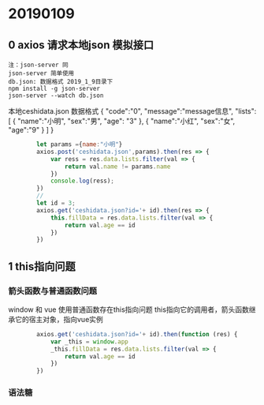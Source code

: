 # 20190109

## 0 axios 请求本地json 模拟接口
    注：json-server 同
    json-server 简单使用
    db.json: 数据格式 2019_1_9目录下
    npm install -g json-server
    json-server --watch db.json

本地ceshidata.json 数据格式
    {
      "code":"0",
      "message":"message信息",
      "lists":[
        {
          "name":"小明",
          "sex":"男",
          "age": "3"
        },
        {
          "name":"小红",
          "sex":"女",
          "age":"9"
        }
      ]
    }
```javascript
        let params ={name:"小明"}
        axios.post('ceshidata.json',params).then(res => {
            var ress = res.data.lists.filter(val => {
                return val.name != params.name
            })
            console.log(ress);
        })
        //
        let id = 3;
        axios.get('ceshidata.json?id='+ id).then(res => {
            this.fillData = res.data.lists.filter(val => {
                return val.age == id
            })
        })
```

## 1 this指向问题

### 箭头函数与普通函数问题

window 和 vue  使用普通函数存在this指向问题   this指向它的调用者，箭头函数继承它的宿主对象，指向vue实例

```javascript
        axios.get('ceshidata.json?id='+ id).then(function (res) {
            var _this = window.app
            _this.fillData = res.data.lists.filter(val => {
                return val.age == id
            })
        })
```

### 语法糖



